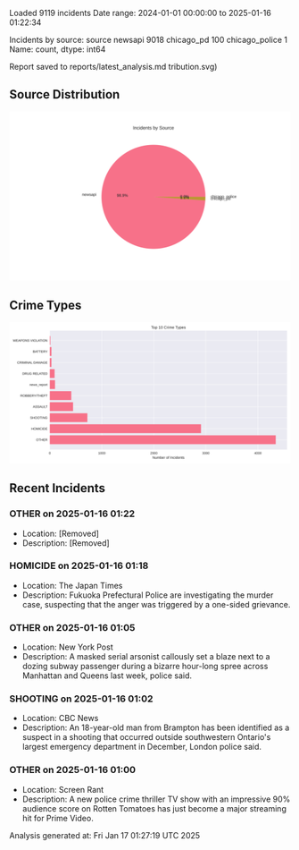 
Loaded 9119 incidents
Date range: 2024-01-01 00:00:00 to 2025-01-16 01:22:34

Incidents by source:
source
newsapi           9018
chicago_pd         100
chicago_police       1
Name: count, dtype: int64

Report saved to reports/latest_analysis.md
tribution.svg)

## Source Distribution
![Source Distribution](images/source_distribution.svg)

## Crime Types
![Crime Types](images/crime_types.svg)

## Recent Incidents

### OTHER on 2025-01-16 01:22
- Location: [Removed]
- Description: [Removed]


### HOMICIDE on 2025-01-16 01:18
- Location: The Japan Times
- Description: Fukuoka Prefectural Police are investigating the murder case, suspecting that the anger was triggered by a one-sided grievance.


### OTHER on 2025-01-16 01:05
- Location: New York Post
- Description: A masked serial arsonist callously set a blaze next to a dozing subway passenger during a bizarre hour-long spree across Manhattan and Queens last week, police said.


### SHOOTING on 2025-01-16 01:02
- Location: CBC News
- Description: An 18-year-old man from Brampton has been identified as a suspect in a shooting that occurred outside southwestern Ontario's largest emergency department in December, London police said.


### OTHER on 2025-01-16 01:00
- Location: Screen Rant
- Description: A new police crime thriller TV show with an impressive 90% audience score on Rotten Tomatoes has just become a major streaming hit for Prime Video.

Analysis generated at: Fri Jan 17 01:27:19 UTC 2025
